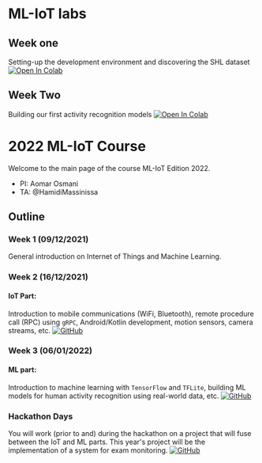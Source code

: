 # ML-IoT labs

## Week one
Setting-up the development environment and discovering the SHL dataset [![Open In Colab](https://colab.research.google.com/assets/colab-badge.svg)](https://colab.research.google.com/github/institut-galilee/2021-ml-iot-labs/blob/main/1_DiscoveringTheSHLDataset.ipynb)

## Week Two
Building our first activity recognition models [![Open In Colab](https://colab.research.google.com/assets/colab-badge.svg)](https://colab.research.google.com/github/institut-galilee/2021-ml-iot-labs/blob/main/2_BuildingOurFirstActivityRecognitionModels.ipynb)

# 2022 ML-IoT Course

Welcome to the main page of the course ML-IoT Edition 2022.

* PI: Aomar Osmani
* TA: @HamidiMassinissa

## Outline

### Week 1 (09/12/2021)
General introduction on Internet of Things and Machine Learning.

### Week 2 (16/12/2021)
#### IoT Part:

Introduction to mobile communications (WiFi, Bluetooth), remote procedure call (RPC) using `gRPC`, Android/Kotlin development, motion sensors, camera streams, etc. [![GitHub](https://badgen.net/badge/icon/github?icon=github&label)](https://github.com/institut-galilee/2022-ml-iot-lab-1)


### Week 3 (06/01/2022)
#### ML part:
Introduction to machine learning with `TensorFlow` and `TFLite`, building ML models for human activity recognition using real-world data, etc. [![GitHub](https://badgen.net/badge/icon/github?icon=github&label)](https://github.com/institut-galilee/2022-ml-iot-lab-2)



### Hackathon Days
You will work (prior to and) during the hackathon on a project that will fuse between the IoT and ML parts.
This year's project will be the implementation of a system for exam monitoring.
[![GitHub](https://badgen.net/badge/icon/github?icon=github&label)](https://github.com/institut-galilee/2022-ml-iot-project)
